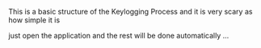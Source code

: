 This is a basic structure of the Keylogging Process 
and it is very scary as how simple it is 


just open the application and the rest will be done automatically ...
